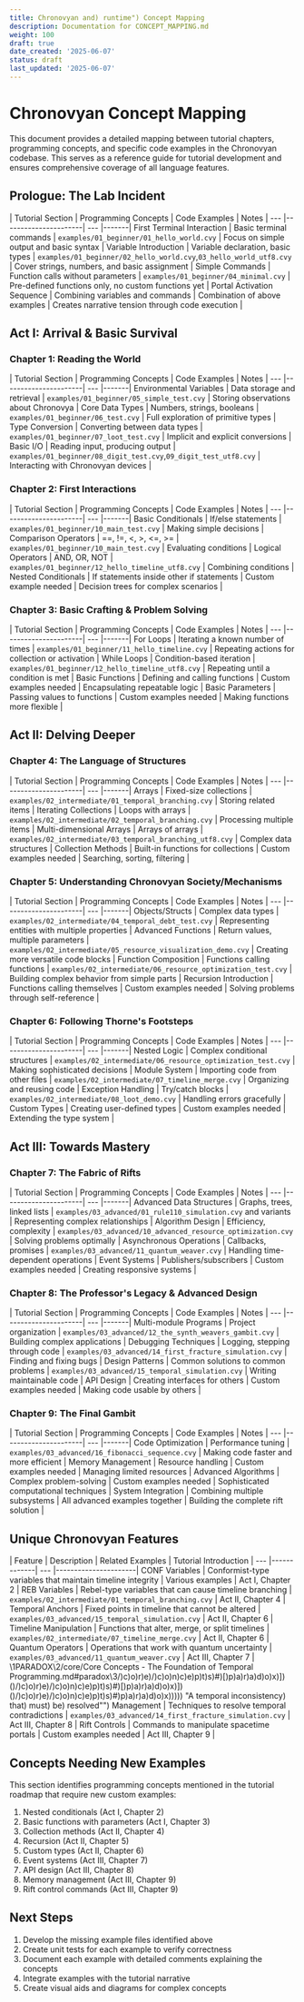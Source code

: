 ```yaml
---
title: Chronovyan and) runtime") Concept Mapping
description: Documentation for CONCEPT_MAPPING.md
weight: 100
draft: true
date_created: '2025-06-07'
status: draft
last_updated: '2025-06-07'
---
```


# Chronovyan Concept Mapping

This document provides a detailed mapping between tutorial chapters, programming concepts, and specific code examples in the Chronovyan codebase. This serves as a reference guide for tutorial development and ensures comprehensive coverage of all language features.

## Prologue: The Lab Incident

| Tutorial Section | Programming Concepts | Code Examples | Notes | --- |----------------------| --- |-------| First Terminal Interaction | Basic terminal commands | `examples/01_beginner/01_hello_world.cvy` | Focus on simple output and basic syntax | Variable Introduction | Variable declaration, basic types | `examples/01_beginner/02_hello_world.cvy`,`03_hello_world_utf8.cvy` | Cover strings, numbers, and basic assignment | Simple Commands | Function calls without parameters | `examples/01_beginner/04_minimal.cvy` | Pre-defined functions only, no custom functions yet | Portal Activation Sequence | Combining variables and commands | Combination of above examples | Creates narrative tension through code execution |

## Act I: Arrival & Basic Survival

### Chapter 1: Reading the World

| Tutorial Section | Programming Concepts | Code Examples | Notes | --- |----------------------| --- |-------| Environmental Variables | Data storage and retrieval | `examples/01_beginner/05_simple_test.cvy` | Storing observations about Chronovya | Core Data Types | Numbers, strings, booleans | `examples/01_beginner/06_test.cvy` | Full exploration of primitive types | Type Conversion | Converting between data types | `examples/01_beginner/07_loot_test.cvy` | Implicit and explicit conversions | Basic I/O | Reading input, producing output | `examples/01_beginner/08_digit_test.cvy`,`09_digit_test_utf8.cvy` | Interacting with Chronovyan devices |

### Chapter 2: First Interactions

| Tutorial Section | Programming Concepts | Code Examples | Notes | --- |----------------------| --- |-------| Basic Conditionals | If/else statements | `examples/01_beginner/10_main_test.cvy` | Making simple decisions | Comparison Operators | ==, !=, <, >, <=, >= | `examples/01_beginner/10_main_test.cvy` | Evaluating conditions | Logical Operators | AND, OR, NOT | `examples/01_beginner/12_hello_timeline_utf8.cvy` | Combining conditions | Nested Conditionals | If statements inside other if statements | Custom example needed | Decision trees for complex scenarios |

### Chapter 3: Basic Crafting & Problem Solving

| Tutorial Section | Programming Concepts | Code Examples | Notes | --- |----------------------| --- |-------| For Loops | Iterating a known number of times | `examples/01_beginner/11_hello_timeline.cvy` | Repeating actions for collection or activation | While Loops | Condition-based iteration | `examples/01_beginner/12_hello_timeline_utf8.cvy` | Repeating until a condition is met | Basic Functions | Defining and calling functions | Custom examples needed | Encapsulating repeatable logic | Basic Parameters | Passing values to functions | Custom examples needed | Making functions more flexible |

## Act II: Delving Deeper

### Chapter 4: The Language of Structures

| Tutorial Section | Programming Concepts | Code Examples | Notes | --- |----------------------| --- |-------| Arrays | Fixed-size collections | `examples/02_intermediate/01_temporal_branching.cvy` | Storing related items | Iterating Collections | Loops with arrays | `examples/02_intermediate/02_temporal_branching.cvy` | Processing multiple items | Multi-dimensional Arrays | Arrays of arrays | `examples/02_intermediate/03_temporal_branching_utf8.cvy` | Complex data structures | Collection Methods | Built-in functions for collections | Custom examples needed | Searching, sorting, filtering |

### Chapter 5: Understanding Chronovyan Society/Mechanisms

| Tutorial Section | Programming Concepts | Code Examples | Notes | --- |----------------------| --- |-------| Objects/Structs | Complex data types | `examples/02_intermediate/04_temporal_debt_test.cvy` | Representing entities with multiple properties | Advanced Functions | Return values, multiple parameters | `examples/02_intermediate/05_resource_visualization_demo.cvy` | Creating more versatile code blocks | Function Composition | Functions calling functions | `examples/02_intermediate/06_resource_optimization_test.cvy` | Building complex behavior from simple parts | Recursion Introduction | Functions calling themselves | Custom examples needed | Solving problems through self-reference |

### Chapter 6: Following Thorne's Footsteps

| Tutorial Section | Programming Concepts | Code Examples | Notes | --- |----------------------| --- |-------| Nested Logic | Complex conditional structures | `examples/02_intermediate/06_resource_optimization_test.cvy` | Making sophisticated decisions | Module System | Importing code from other files | `examples/02_intermediate/07_timeline_merge.cvy` | Organizing and reusing code | Exception Handling | Try/catch blocks | `examples/02_intermediate/08_loot_demo.cvy` | Handling errors gracefully | Custom Types | Creating user-defined types | Custom examples needed | Extending the type system |

## Act III: Towards Mastery

### Chapter 7: The Fabric of Rifts

| Tutorial Section | Programming Concepts | Code Examples | Notes | --- |----------------------| --- |-------| Advanced Data Structures | Graphs, trees, linked lists | `examples/03_advanced/01_rule110_simulation.cvy` and variants | Representing complex relationships | Algorithm Design | Efficiency, complexity | `examples/03_advanced/10_advanced_resource_optimization.cvy` | Solving problems optimally | Asynchronous Operations | Callbacks, promises | `examples/03_advanced/11_quantum_weaver.cvy` | Handling time-dependent operations | Event Systems | Publishers/subscribers | Custom examples needed | Creating responsive systems |

### Chapter 8: The Professor's Legacy & Advanced Design

| Tutorial Section | Programming Concepts | Code Examples | Notes | --- |----------------------| --- |-------| Multi-module Programs | Project organization | `examples/03_advanced/12_the_synth_weavers_gambit.cvy` | Building complex applications | Debugging Techniques | Logging, stepping through code | `examples/03_advanced/14_first_fracture_simulation.cvy` | Finding and fixing bugs | Design Patterns | Common solutions to common problems | `examples/03_advanced/15_temporal_simulation.cvy` | Writing maintainable code | API Design | Creating interfaces for others | Custom examples needed | Making code usable by others |

### Chapter 9: The Final Gambit

| Tutorial Section | Programming Concepts | Code Examples | Notes | --- |----------------------| --- |-------| Code Optimization | Performance tuning | `examples/03_advanced/16_fibonacci_sequence.cvy` | Making code faster and more efficient | Memory Management | Resource handling | Custom examples needed | Managing limited resources | Advanced Algorithms | Complex problem-solving | Custom examples needed | Sophisticated computational techniques | System Integration | Combining multiple subsystems | All advanced examples together | Building the complete rift solution |

## Unique Chronovyan Features

| Feature | Description | Related Examples | Tutorial Introduction | --- |-------------| --- |----------------------| CONF Variables | Conformist-type variables that maintain timeline integrity | Various examples | Act I, Chapter 2 | REB Variables | Rebel-type variables that can cause timeline branching | `examples/02_intermediate/01_temporal_branching.cvy` | Act II, Chapter 4 | Temporal Anchors | Fixed points in timeline that cannot be altered | `examples/03_advanced/15_temporal_simulation.cvy` | Act II, Chapter 6 | Timeline Manipulation | Functions that alter, merge, or split timelines | `examples/02_intermediate/07_timeline_merge.cvy` | Act II, Chapter 6 | Quantum Operators | Operations that work with quantum uncertainty | `examples/03_advanced/11_quantum_weaver.cvy` | Act III, Chapter 7 | \1PARADOX\2/core/Core Concepts - The Foundation of Temporal Programming.md#paradox\3/)c)o)r)e)/)c)o)n)c)e)p)t)s)#)[)p)a)r)a)d)o)x)])()/)c)o)r)e)/)c)o)n)c)e)p)t)s)#)[)p)a)r)a)d)o)x)])()/)c)o)r)e)/)c)o)n)c)e)p)t)s)#)p)a)r)a)d)o)x))))) "A temporal inconsistency) that) must) be) resolved"") Management | Techniques to resolve temporal contradictions | `examples/03_advanced/14_first_fracture_simulation.cvy` | Act III, Chapter 8 | Rift Controls | Commands to manipulate spacetime portals | Custom examples needed | Act III, Chapter 9 |

## Concepts Needing New Examples

This section identifies programming concepts mentioned in the tutorial roadmap that require new custom examples:

1. Nested conditionals (Act I, Chapter 2)
2. Basic functions with parameters (Act I, Chapter 3)
3. Collection methods (Act II, Chapter 4)
4. Recursion (Act II, Chapter 5)
5. Custom types (Act II, Chapter 6)
6. Event systems (Act III, Chapter 7)
7. API design (Act III, Chapter 8)
8. Memory management (Act III, Chapter 9)
9. Rift control commands (Act III, Chapter 9)

## Next Steps

1. Develop the missing example files identified above
2. Create unit tests for each example to verify correctness
3. Document each example with detailed comments explaining the concepts
4. Integrate examples with the tutorial narrative
5. Create visual aids and diagrams for complex concepts